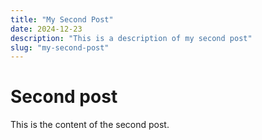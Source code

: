 ```yaml
---
title: "My Second Post"
date: 2024-12-23
description: "This is a description of my second post"
slug: "my-second-post"
---
```


# Second post

This is the content of the second post.
